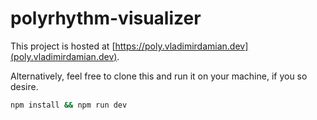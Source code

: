 # polyrhythm-visualizer

This project is hosted at [https://poly.vladimirdamian.dev](poly.vladimirdamian.dev).

Alternatively, feel free to clone this and run it on your machine, if you so desire.

```bash
npm install && npm run dev
```
